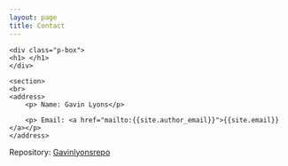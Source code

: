 ```yaml
---
layout: page
title: Contact
---
```

<html>
<head>
	<link rel="stylesheet" type="text/css" href="{{site.url}}/css/style.css">
</head>
<body>
	
	<div class="p-box">
	<h1> </h1>
	</div>
	
	<section>
	<br>
	<address>
		<p> Name: Gavin Lyons</p>

		<p> Email: <a href="mailto:{{site.author_email}}">{{site.email}}</a></p>
	</address>
</section>

</body>
</html>

Repository: [ Gavinlyonsrepo](https://github.com/gavinlyonsrepo) 
